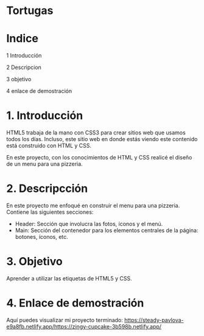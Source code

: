 # Tortugas
# Indice
1 Introducción

2 Descripcion

3 objetivo

4 enlace de demostración
# 1. Introducción
HTML5 trabaja de la mano con CSS3 para crear sitios web que usamos todos los días. Incluso, este sitio web en donde estás viendo este contenido está construido con HTML y CSS.

En este proyecto, con los conocimientos de HTML y CSS realicé el diseño de un menu para una pizzeria.
# 2. Descripcción
En este proyecto me enfoqué en construir el menu para una pizzeria. Contiene las siguientes secciones:

* Header: Sección que involucra las fotos, íconos y el menú.
* Main: Sección del contenedor para los elementos centrales de la página:  botones, íconos, etc.

# 3. Objetivo
Aprender a utilizar las etiquetas de HTML5 y CSS.
# 4. Enlace de demostración
Aquí puedes visualizar mi proyecto terminado: https://steady-pavlova-e9a8fb.netlify.app/https://zingy-cupcake-3b598b.netlify.app/
